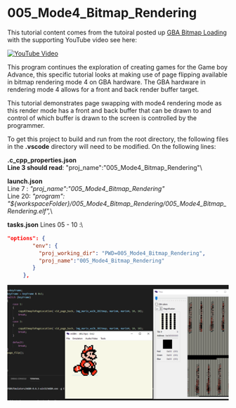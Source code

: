 # 005_Mode4_Bitmap_Rendering

This tutorial content comes from the tutoiral posted up [GBA Bitmap Loading](https://jamiedstewart.github.io/gba%20dev/2019/02/16/GBA-Dev-My-First-Pixels.html) with the supporting YouTube video see here:

[![YouTube Video](https://img.youtube.com/vi/Rj0lf46iljc/0.jpg)](https://www.youtube.com/embed/Rj0lf46iljc)

This program continues the exploration of creating games for the Game boy Advance, this specific tutorial looks at making use of page flipping available in bitmap rendering mode 4 on GBA hardware. The GBA hardware in rendering mode 4 allows for a front and back render buffer target.

This tutorial demonstrates page swapping with mode4 rendering mode as this render mode has a front and back buffer that can be drawn to and control of which buffer is drawn to the screen is controlled by the programmer.

To get this project to build and run from the root directory, the following files in the **.vscode** directory will need to be modified. On the following lines:

**.c_cpp_properties.json**\
**Line 3 should read**: "proj_name":"005_Mode4_Bitmap_Rendering"\

**launch.json**  
Line 7 : *"proj_name":"005_Mode4_Bitmap_Rendering"* \
Line 20: *"program": "${workspaceFolder}/005_Mode4_Bitmap_Rendering/005_Mode4_Bitmap_Rendering.elf",*\

**tasks.json**
Lines 05 - 10 :\

```JSON
"options": {
        "env": {
          "proj_working_dir": "PWD=005_Mode4_Bitmap_Rendering",
          "proj_name":"005_Mode4_Bitmap_Rendering"
        }
     },
```

![Look It Works](./images/screenshot.PNG)
